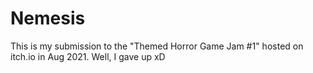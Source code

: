 # Nemesis
This is my submission to the "Themed Horror Game Jam #1" hosted on itch.io in Aug 2021.
Well, I gave up xD